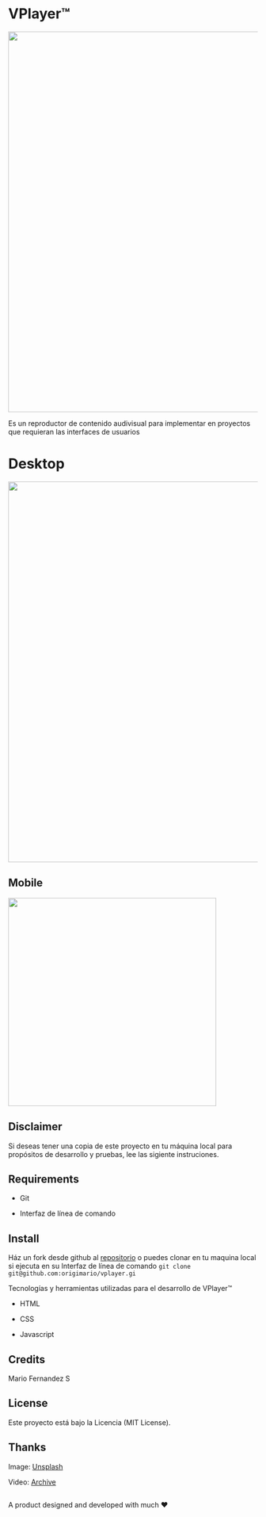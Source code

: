 

##


# VPlayer™

<img width="768px"  src="https://firebasestorage.googleapis.com/v0/b/mfs-api-5e5f4.appspot.com/o/vplayer%2Fversion%2FUser%20interface%20design%2FThumbnail%2FThumbnail-color.png?alt=media&token=9cb967b9-2df5-4615-9241-f26aad767e71" />

 Es un reproductor de contenido audivisual para implementar en proyectos que requieran las interfaces de usuarios 
 
 ##

# Desktop

<img width="768px"  src="https://firebasestorage.googleapis.com/v0/b/mfs-api-5e5f4.appspot.com/o/vplayer%2Fversion%2FUser%20interface%20design%2FUI%2FDescktip.png?alt=media&token=4bc0bc40-8285-4b14-a992-15418265d3f9" />


## Mobile

<img width="420px"  src="https://firebasestorage.googleapis.com/v0/b/mfs-api-5e5f4.appspot.com/o/vplayer%2Fversion%2FUser%20interface%20design%2FUI%2Fmobile.png?alt=media&token=acccdd75-6d17-4d13-a4ce-9fcbfb760e9f" />




 
 ## Disclaimer

Si deseas tener una copia  de este proyecto en tu máquina local para propósitos de desarrollo y pruebas, lee las sigiente instruciones. 
 
 

## Requirements

  - Git

  - Interfaz de línea de comando


## Install

 Ház un fork desde github al [repositorio](git@github.com:origimario/vplayer.git) o puedes clonar en tu maquina local si ejecuta en su Interfaz de línea de comando
```git clone git@github.com:origimario/vplayer.gi``` 


Tecnologías y herramientas utilizadas para el desarrollo de VPlayer™

  - HTML
  
  - CSS
  
  - Javascript


## Credits

Mario Fernandez S

## License
Este proyecto está bajo la Licencia (MIT License).


## Thanks

Image: [Unsplash](https://unsplash.com/) 

Video: [Archive](https://archive.org/) 

##

A product designed and developed with much ❤  






